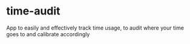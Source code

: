 # time-audit
App to easily and effectively track time usage, to audit where your time goes to and calibrate accordingly
